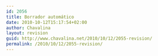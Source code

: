 ```yaml
---
id: 2056
title: Borrador automático
date: 2010-10-12T15:17:54+02:00
author: Chavalina
layout: revision
guid: http://www.chavalina.net/2010/10/12/2055-revision/
permalink: /2010/10/12/2055-revision/
---
```

